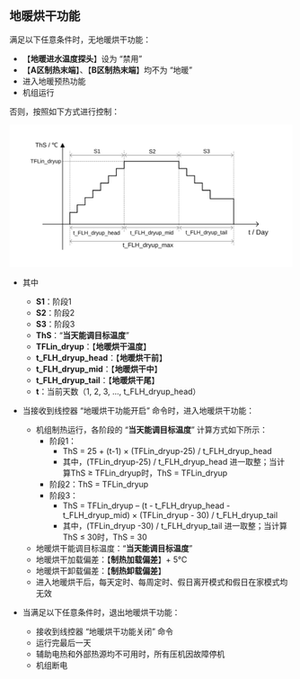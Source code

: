 <!-- 注意事项 -->
<!-- 起始分级标题：##（二级标题） -->

## 地暖烘干功能


满足以下任意条件时，无地暖烘干功能：
- 【**地暖进水温度探头**】设为 “禁用” 
- 【**A区制热末端**】、【**B区制热末端**】均不为 “地暖”
- 进入地暖预热功能
- 机组运行

否则，按照如下方式进行控制：

![地暖烘干功能](.img/地暖烘干功能.svg#large)

- 其中
  - **S1**：阶段1
  - **S2**：阶段2
  - **S3**：阶段3
  - **ThS**：“**当天能调目标温度**”
  - **TFLin_dryup**：【**地暖烘干温度**】
  - **t_FLH_dryup_head**：【**地暖烘干前**】
  - **t_FLH_dryup_mid**：【**地暖烘干中**】
  - **t_FLH_dryup_tail**：【**地暖烘干尾**】
  - **t**：当前天数（1, 2, 3, …, t_FLH_dryup_head）

- 当接收到线控器 “地暖烘干功能开启” 命令时，进入地暖烘干功能：
  - 机组制热运行，各阶段的 “**当天能调目标温度**” 计算方式如下所示：
    - 阶段1：
      - ThS = 25 + (t-1) × (TFLin_dryup-25) / t_FLH_dryup_head
      - 其中，(TFLin_dryup-25) / t_FLH_dryup_head 进一取整；当计算ThS ≥ TFLin_dryup时，ThS = TFLin_dryup
    - 阶段2：ThS = TFLin_dryup
    - 阶段3：
      - ThS = TFLin_dryup – (t - t_FLH_dryup_head - t_FLH_dryup_mid) × (TFLin_dryup - 30) / t_FLH_dryup_tail
      - 其中，(TFLin_dryup -30) / t_FLH_dryup_tail 进一取整；当计算ThS ≤ 30时，ThS = 30
  - 地暖烘干能调目标温度：“**当天能调目标温度**”
  - 地暖烘干加载偏差：【**制热加载偏差**】+ 5℃
  - 地暖烘干卸载偏差：【**制热卸载偏差**】
  - 进入地暖烘干后，每天定时、每周定时、假日离开模式和假日在家模式均无效
  
- 当满足以下任意条件时，退出地暖烘干功能：
  - 接收到线控器 “地暖烘干功能关闭” 命令
  - 运行完最后一天
  - 辅助电热和外部热源均不可用时，所有压机因故障停机
  - 机组断电
